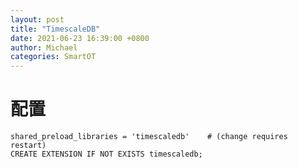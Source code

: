 ```yaml
---
layout: post
title: "TimescaleDB"
date: 2021-06-23 16:39:00 +0800
author: Michael
categories: SmartOT
---
```


# 配置
	shared_preload_libraries = 'timescaledb'	# (change requires restart)
	CREATE EXTENSION IF NOT EXISTS timescaledb;